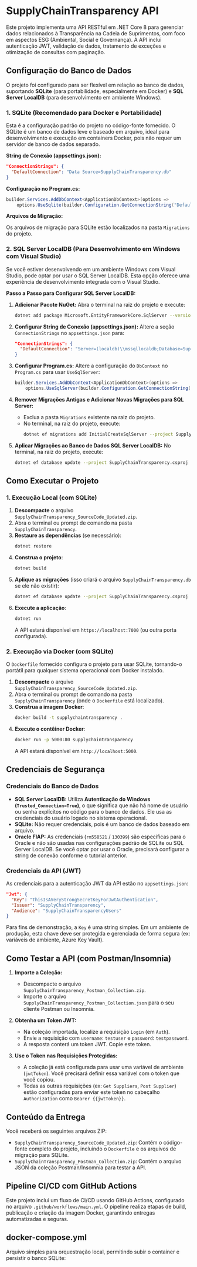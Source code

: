 # SupplyChainTransparency API

Este projeto implementa uma API RESTful em .NET Core 8 para gerenciar dados relacionados à Transparência na Cadeia de Suprimentos, com foco em aspectos ESG (Ambiental, Social e Governança). A API inclui autenticação JWT, validação de dados, tratamento de exceções e otimização de consultas com paginação.

## Configuração do Banco de Dados

O projeto foi configurado para ser flexível em relação ao banco de dados, suportando **SQLite** (para portabilidade, especialmente em Docker) e **SQL Server LocalDB** (para desenvolvimento em ambiente Windows).

### 1. SQLite (Recomendado para Docker e Portabilidade)

Esta é a configuração padrão do projeto no código-fonte fornecido. O SQLite é um banco de dados leve e baseado em arquivo, ideal para desenvolvimento e execução em containers Docker, pois não requer um servidor de banco de dados separado.

**String de Conexão (appsettings.json):**

```json
"ConnectionStrings": {
  "DefaultConnection": "Data Source=SupplyChainTransparency.db"
}
```

**Configuração no Program.cs:**

```csharp
builder.Services.AddDbContext<ApplicationDbContext>(options =>
    options.UseSqlite(builder.Configuration.GetConnectionString("DefaultConnection")));
```

**Arquivos de Migração:**

Os arquivos de migração para SQLite estão localizados na pasta `Migrations` do projeto.

### 2. SQL Server LocalDB (Para Desenvolvimento em Windows com Visual Studio)

Se você estiver desenvolvendo em um ambiente Windows com Visual Studio, pode optar por usar o SQL Server LocalDB. Esta opção oferece uma experiência de desenvolvimento integrada com o Visual Studio.

**Passo a Passo para Configurar SQL Server LocalDB:**

1.  **Adicionar Pacote NuGet:**
    Abra o terminal na raiz do projeto e execute:
    ```bash
    dotnet add package Microsoft.EntityFrameworkCore.SqlServer --version 9.0.5
    ```

2.  **Configurar String de Conexão (appsettings.json):**
    Altere a seção `ConnectionStrings` no `appsettings.json` para:
    ```json
    "ConnectionStrings": {
      "DefaultConnection": "Server=(localdb)\\mssqllocaldb;Database=SupplyChainTransparencyDb;Trusted_Connection=True;MultipleActiveResultSets=true"
    }
    ```

3.  **Configurar Program.cs:**
    Altere a configuração do `DbContext` no `Program.cs` para usar `UseSqlServer`:
    ```csharp
    builder.Services.AddDbContext<ApplicationDbContext>(options =>
        options.UseSqlServer(builder.Configuration.GetConnectionString("DefaultConnection")));
    ```

4.  **Remover Migrações Antigas e Adicionar Novas Migrações para SQL Server:**
    *   Exclua a pasta `Migrations` existente na raiz do projeto.
    *   No terminal, na raiz do projeto, execute:
        ```bash
        dotnet ef migrations add InitialCreateSqlServer --project SupplyChainTransparency.csproj --startup-project SupplyChainTransparency.csproj
        ```

5.  **Aplicar Migrações ao Banco de Dados SQL Server LocalDB:**
    No terminal, na raiz do projeto, execute:
    ```bash
    dotnet ef database update --project SupplyChainTransparency.csproj --startup-project SupplyChainTransparency.csproj
    ```

## Como Executar o Projeto

### 1. Execução Local (com SQLite)

1.  **Descompacte** o arquivo `SupplyChainTransparency_SourceCode_Updated.zip`.
2.  Abra o terminal ou prompt de comando na pasta `SupplyChainTransparency`.
3.  **Restaure as dependências** (se necessário):
    ```bash
    dotnet restore
    ```
4.  **Construa o projeto**:
    ```bash
    dotnet build
    ```
5.  **Aplique as migrações** (isso criará o arquivo `SupplyChainTransparency.db` se ele não existir):
    ```bash
    dotnet ef database update --project SupplyChainTransparency.csproj --startup-project SupplyChainTransparency.csproj
    ```
6.  **Execute a aplicação**:
    ```bash
    dotnet run
    ```
    A API estará disponível em `https://localhost:7000` (ou outra porta configurada).

### 2. Execução via Docker (com SQLite)

O `Dockerfile` fornecido configura o projeto para usar SQLite, tornando-o portátil para qualquer sistema operacional com Docker instalado.

1.  **Descompacte** o arquivo `SupplyChainTransparency_SourceCode_Updated.zip`.
2.  Abra o terminal ou prompt de comando na pasta `SupplyChainTransparency` (onde o `Dockerfile` está localizado).
3.  **Construa a imagem Docker**:
    ```bash
    docker build -t supplychaintransparency .
    ```
4.  **Execute o contêiner Docker**:
    ```bash
    docker run -p 5000:80 supplychaintransparency
    ```
    A API estará disponível em `http://localhost:5000`.

## Credenciais de Segurança

### Credenciais do Banco de Dados

*   **SQL Server LocalDB:** Utiliza **Autenticação do Windows (`Trusted_Connection=True`)**, o que significa que não há nome de usuário ou senha explícitos no código para o banco de dados. Ele usa as credenciais do usuário logado no sistema operacional.
*   **SQLite:** Não requer credenciais, pois é um banco de dados baseado em arquivo.
*   **Oracle FIAP:** As credenciais (`rm558521` / `130399`) são específicas para o Oracle e não são usadas nas configurações padrão de SQLite ou SQL Server LocalDB. Se você optar por usar o Oracle, precisará configurar a string de conexão conforme o tutorial anterior.

### Credenciais da API (JWT)

As credenciais para a autenticação JWT da API estão no `appsettings.json`:

```json
"Jwt": {
  "Key": "ThisIsAVeryStrongSecretKeyForJwtAuthentication",
  "Issuer": "SupplyChainTransparency",
  "Audience": "SupplyChainTransparencyUsers"
}
```

Para fins de demonstração, a `Key` é uma string simples. Em um ambiente de produção, esta chave deve ser protegida e gerenciada de forma segura (ex: variáveis de ambiente, Azure Key Vault).

## Como Testar a API (com Postman/Insomnia)

1.  **Importe a Coleção:**
    *   Descompacte o arquivo `SupplyChainTransparency_Postman_Collection.zip`.
    *   Importe o arquivo `SupplyChainTransparency_Postman_Collection.json` para o seu cliente Postman ou Insomnia.

2.  **Obtenha um Token JWT:**
    *   Na coleção importada, localize a requisição `Login` (em `Auth`).
    *   Envie a requisição com `username`: `testuser` e `password`: `testpassword`.
    *   A resposta conterá um token JWT. Copie este token.

3.  **Use o Token nas Requisições Protegidas:**
    *   A coleção já está configurada para usar uma variável de ambiente (`jwtToken`). Você precisará definir essa variável com o token que você copiou.
    *   Todas as outras requisições (ex: `Get Suppliers`, `Post Supplier`) estão configuradas para enviar este token no cabeçalho `Authorization` como `Bearer {{jwtToken}}`.

## Conteúdo da Entrega

Você receberá os seguintes arquivos ZIP:

*   `SupplyChainTransparency_SourceCode_Updated.zip`: Contém o código-fonte completo do projeto, incluindo o `Dockerfile` e os arquivos de migração para SQLite.
*   `SupplyChainTransparency_Postman_Collection.zip`: Contém o arquivo JSON da coleção Postman/Insomnia para testar a API.



## Pipeline CI/CD com GitHub Actions

Este projeto inclui um fluxo de CI/CD usando GitHub Actions, configurado no arquivo `.github/workflows/main.yml`. O pipeline realiza etapas de build, publicação e criação da imagem Docker, garantindo entregas automatizadas e seguras.

## docker-compose.yml

Arquivo simples para orquestração local, permitindo subir o container e persistir o banco SQLite:




